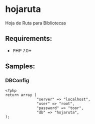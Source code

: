 # hojaruta
Hoja de Ruta para Bibliotecas

## Requirements:
- PHP 7.0+

## Samples:
### DBConfig
```
<?php
return array (
			  "server" => "localhost",
			  "user" => "root",
			  "password" => "toor",
			  "db" => "hojaruta",
);
```
